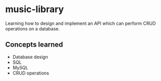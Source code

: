 # music-library

Learning how to design and implement an API which can perform CRUD operations on a database.

## Concepts learned

- Database design
- SQL
- MySQL
- CRUD operations